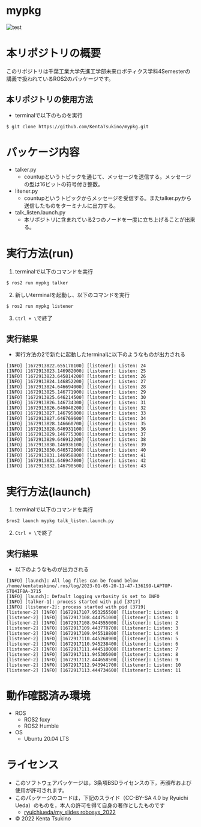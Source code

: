 # mypkg
![test](https://github.com/KentaTsukino/mypkg/actions/workflows/test.yml/badge.svg)
# 本リポジトリの概要
このリポジトリは千葉工業大学先進工学部未来ロボティクス学科4Semesterの講義で扱われているROS2のパッケージです。
## 本リポジトリの使用方法
- terminalで以下のものを実行
```
$ git clone https://github.com/KentaTsukino/mypkg.git
```

# パッケージ内容
- talker.py
  - countupというトピックを通じて、メッセージを送信する。メッセージの型は16ビットの符号付き整数。
- litener.py
  - countupというトピックからメッセージを受信する。またtalker.pyから送信したものをターミナルに出力する。
- talk_listen.launch.py
  - 本リポジトリに含まれている2つのノードを一度に立ち上げることが出来る。

# 実行方法(run)
1. terminalで以下のコマンドを実行
```
$ ros2 run mypkg talker
```
2. 新しいterminalを起動し、以下のコマンドを実行
```
$ ros2 run mypkg listener
```
3. `Ctrl + \`で終了

## 実行結果
- 実行方法の2で新たに起動したterminalに以下のようなものが出力される
```
[INFO] [1672913822.655170100] [listener]: Listen: 24
[INFO] [1672913823.146982000] [listener]: Listen: 25
[INFO] [1672913823.645814200] [listener]: Listen: 26
[INFO] [1672913824.146852200] [listener]: Listen: 27
[INFO] [1672913824.646694000] [listener]: Listen: 28
[INFO] [1672913825.146771900] [listener]: Listen: 29
[INFO] [1672913825.646214500] [listener]: Listen: 30
[INFO] [1672913826.146734300] [listener]: Listen: 31
[INFO] [1672913826.646048200] [listener]: Listen: 32
[INFO] [1672913827.146795800] [listener]: Listen: 33
[INFO] [1672913827.646769600] [listener]: Listen: 34
[INFO] [1672913828.146660700] [listener]: Listen: 35
[INFO] [1672913828.646931100] [listener]: Listen: 36
[INFO] [1672913829.146775300] [listener]: Listen: 37
[INFO] [1672913829.646912200] [listener]: Listen: 38
[INFO] [1672913830.146936100] [listener]: Listen: 39
[INFO] [1672913830.646572800] [listener]: Listen: 40
[INFO] [1672913831.146958800] [listener]: Listen: 41
[INFO] [1672913831.646947800] [listener]: Listen: 42
[INFO] [1672913832.146798500] [listener]: Listen: 43
```

# 実行方法(launch)
1. terminalで以下のコマンドを実行
```
$ros2 launch mypkg talk_listen.launch.py
```
2. `Ctrl + \`で終了

## 実行結果
- 以下のようなものが出力される
```
[INFO] [launch]: All log files can be found below /home/kentatuskino/.ros/log/2023-01-05-20-11-47-136199-LAPTOP-STQ4IF8A-3715
[INFO] [launch]: Default logging verbosity is set to INFO
[INFO] [talker-1]: process started with pid [3717]
[INFO] [listener-2]: process started with pid [3719]
[listener-2] [INFO] [1672917107.953255500] [listener]: Listen: 0
[listener-2] [INFO] [1672917108.444751000] [listener]: Listen: 1
[listener-2] [INFO] [1672917108.944555000] [listener]: Listen: 2
[listener-2] [INFO] [1672917109.443778700] [listener]: Listen: 3
[listener-2] [INFO] [1672917109.945518800] [listener]: Listen: 4
[listener-2] [INFO] [1672917110.445268900] [listener]: Listen: 5
[listener-2] [INFO] [1672917110.945238400] [listener]: Listen: 6
[listener-2] [INFO] [1672917111.444510000] [listener]: Listen: 7
[listener-2] [INFO] [1672917111.945305000] [listener]: Listen: 8
[listener-2] [INFO] [1672917112.444658500] [listener]: Listen: 9
[listener-2] [INFO] [1672917112.943941700] [listener]: Listen: 10
[listener-2] [INFO] [1672917113.444734600] [listener]: Listen: 11
```

# 動作確認済み環境
- ROS
  - ROS2 foxy
  - ROS2 Humble
- OS
  - Ubuntu 20.04 LTS

# ライセンス
- このソフトウェアパッケージは，3条項BSDライセンスの下，再頒布および使用が許可されます。
- このパッケージのコードは，下記のスライド（CC-BY-SA 4.0 by Ryuichi Ueda）のものを，本人の許可を得て自身の著作としたものです
  -  [ryuichiueda/my_slides robosys_2022](https://github.com/ryuichiueda/my_slides/tree/master/robosys_2022)
- © 2022 Kenta Tsukino
